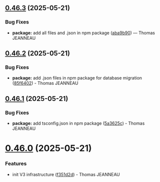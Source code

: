 ## [0.46.3](https://github.com/latechforce/engine/compare/v0.46.2...v0.46.3) (2025-05-21)


### Bug Fixes

* **package:** add all files and .json in npm package ([aba9b90]()) — Thomas JEANNEAU

## [0.46.2](https://github.com/latechforce/engine/compare/v0.46.1...v0.46.2) (2025-05-21)

### Bug Fixes

- **package:** add .json files in npm package for database migration ([85f6402](https://github.com/latechforce/engine/commit/85f640244957fe8764f65764aef8607b75b2f08f)) - Thomas JEANNEAU

## [0.46.1](https://github.com/latechforce/engine/compare/v0.46.0...v0.46.1) (2025-05-21)

### Bug Fixes

- **package:** add tsconfig.json in npm package ([5a3625c](https://github.com/latechforce/engine/commit/5a3625c85cb313af6d89f2c7ce91e3da83b1eca3)) - Thomas JEANNEAU

# [0.46.0](https://github.com/latechforce/engine/compare/v0.45.2...v0.46.0) (2025-05-21)

### Features

- init V3 infrastructure ([f351d2d](https://github.com/latechforce/engine/commit/f351d2d9ffa4692d0c31b53c076e4912242837f8)) - Thomas JEANNEAU
